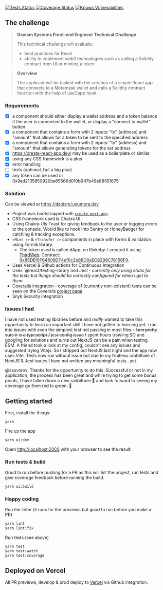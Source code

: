 [![Tests Status](https://github.com/luxumbra/daoism-dapp/actions/workflows/main.yml/badge.svg)](https://github.com/luxumbra/daoism-dapp/actions/workflows/main.yml)
[![Coverage Status](https://coveralls.io/repos/github/luxumbra/daoism-dapp/badge.svg)](https://coveralls.io/github/luxumbra/daoism-dapp)
[![Known Vulnerabilities](https://snyk.io/test/github/luxumbra/daoism-dapp/badge.svg)](https://snyk.io/test/github/luxumbra/daoism-dapp)

## The challenge

> **Daoism Systems Front-end Engineer Technical Challenge**
>
> This technical challenge will evaluate:
>
> - best practices for React
> - ability to implement web3 technologies such as calling a Solidity contract from UI or minting a token

> **Overview**
>
> The applicant will be tasked with the creation of a simple React app that connects to a Metamask wallet and calls a Solidity contract function with the help of useDapp hook.

### Requirements

- [x] a <Profile /> component should either display a wallet address and a token balance if the user is connected to the wallet, or display a "connect to wallet" button
- [x] a <Transfer /> component that contains a form with 2 inputs: "to" (address) and "amount" that allows for a token to be sent to the specified address
- [x] a <Mint /> component that contains a form with 2 inputs: "to" (address) and "amount" that allows generating tokens for the set address
- [x] https://create-react-app.dev/ may be used as a boilerplate or similar
- [x] using any CSS framework is a plus
- [x] error handling
- [ ] tests (optional, but a big plus)
- [x] any token can be used or 0x9ed2135850920ba65566d010b947b49e88651675

### Solution

Can be viewed at https://daoism.luxumbra.dev

- Project was bootstrapped with [`create-next-app`](https://github.com/vercel/next.js/tree/canary/packages/create-next-app).
- CSS framework used is Chakra UI
- Using Chakra UIs Toast for giving feedback to the user or logging errors to the console. Would like to hook into Sentry or HoneyBadger for catching & tracking exceptions.
- `<Mint />` & `<Transfer />` components in place with forms & validation using Formik library.
  - The token used is called dApp, on Rinkeby. I created it using [ThirdWeb](https://thirdweb.com/). Contract: [0x85DEf9F64609DF4ef0c2b88D0aEC8298C78156F9](https://rinkeby.etherscan.io/address/0x85def9f64609df4ef0c2b88d0aec8298c78156f9).
- Uses Vercel & Github actions for Continuous Integration
- Uses `@react/testing-library and Jest - _currently only using stubs for the tests but things should be correctly configured for when I get to them_
- [Coveralls](https://coveralls.io) integration - coverage of (currently non-existent) tests can be seen on the Coveralls [project page](https://coveralls.io/github/luxumbra/daoism-dapp)
- Snyk Security integration

### Issues I had

I have not used testing libraries before and _really_ wanted to take this opportunity to learn an important skill I have not gotten to learning yet. I ran into issues with even the simplest test not passing in most files - ~~I am pretty sure it is a typescript / jest config issue~~ I spent hours trawling SO and googling for solutions and turns out NextJS can be a pain when testing ESM. A friend took a look at my config, couldn't see any issues and suggested trying Vitejs. So I stripped out NextJS last night and the app now uses Vite. Tests now run without issue but due to my fruitless rabbithole of NextJS & Jest issues I have not written any meaningful tests...yet.

@ssuvorov, Thanks for the opportunity to do this. Successful or not in my application, the process has been great and while trying to get some bonus points, I have fallen down a new rabbithole :rabbit: and look forward to seeing my coverage go from red to green. :green_heart:

## Getting started

First, install the things:

```bash
yarn
```

Fire up the app

```bash
yarn ui:dev
```

Open [http://localhost:3000](http://localhost:3000) with your browser to see the result.

### Run tests & build

Good to run before pushing for a PR as this will lint the project, run tests and give coverage feedback before running the build.

```bash
yarn ui:build
```

### Happy coding

Run the linter (it runs for the previews but good to run before you make a PR)

```bash
yarn lint
yarn lint:fix
```

Run tests (see above)

```bash
yarn test
yarn test:watch
yarn test:coverage
```

## Deployed on Vercel

All PR previews, develop & prod deploy to [Vercel](https://vercel.com) via Github integration.
